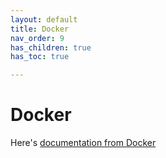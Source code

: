 ```yaml
---
layout: default
title: Docker
nav_order: 9
has_children: true
has_toc: true

---
```


# Docker

Here's [documentation from Docker](https://docs.docker.com/get-started/overview/)


